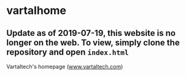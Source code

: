 # vartalhome
## Update as of 2019-07-19, this website is no longer on the web. To view, simply clone the repository and open `index.html`
Vartaltech's homepage (www.vartaltech.com)


